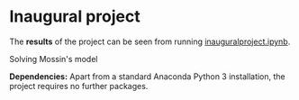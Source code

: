 # Inaugural project

The **results** of the project can be seen from running [inauguralproject.ipynb](inauguralproject.ipynb).

Solving Mossin's model

**Dependencies:** Apart from a standard Anaconda Python 3 installation, the project requires no further packages.